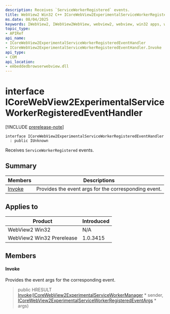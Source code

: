 ```yaml
---
description: Receives `ServiceWorkerRegistered` events.
title: WebView2 Win32 C++ ICoreWebView2ExperimentalServiceWorkerRegisteredEventHandler
ms.date: 08/04/2025
keywords: IWebView2, IWebView2WebView, webview2, webview, win32 apps, win32, edge, ICoreWebView2, ICoreWebView2Controller, browser control, edge html, ICoreWebView2ExperimentalServiceWorkerRegisteredEventHandler
topic_type: 
- APIRef
api_name:
- ICoreWebView2ExperimentalServiceWorkerRegisteredEventHandler
- ICoreWebView2ExperimentalServiceWorkerRegisteredEventHandler.Invoke
api_type:
- COM
api_location:
- embeddedbrowserwebview.dll
---
```


# interface ICoreWebView2ExperimentalServiceWorkerRegisteredEventHandler

[!INCLUDE [prerelease-note](../includes/prerelease-note.md)]

```
interface ICoreWebView2ExperimentalServiceWorkerRegisteredEventHandler
  : public IUnknown
```

Receives `ServiceWorkerRegistered` events.

## Summary

 Members                        | Descriptions
--------------------------------|---------------------------------------------
[Invoke](#invoke) | Provides the event args for the corresponding event.

## Applies to

Product                         | Introduced
--------------------------------|---------------------------------------------
WebView2 Win32            |    N/A
WebView2 Win32 Prerelease |    1.0.3415

## Members

#### Invoke

Provides the event args for the corresponding event.

> public HRESULT [Invoke](#invoke)([ICoreWebView2ExperimentalServiceWorkerManager](icorewebview2experimentalserviceworkermanager.md#icorewebview2experimentalserviceworkermanager) * sender, [ICoreWebView2ExperimentalServiceWorkerRegisteredEventArgs](icorewebview2experimentalserviceworkerregisteredeventargs.md#icorewebview2experimentalserviceworkerregisteredeventargs) * args)


